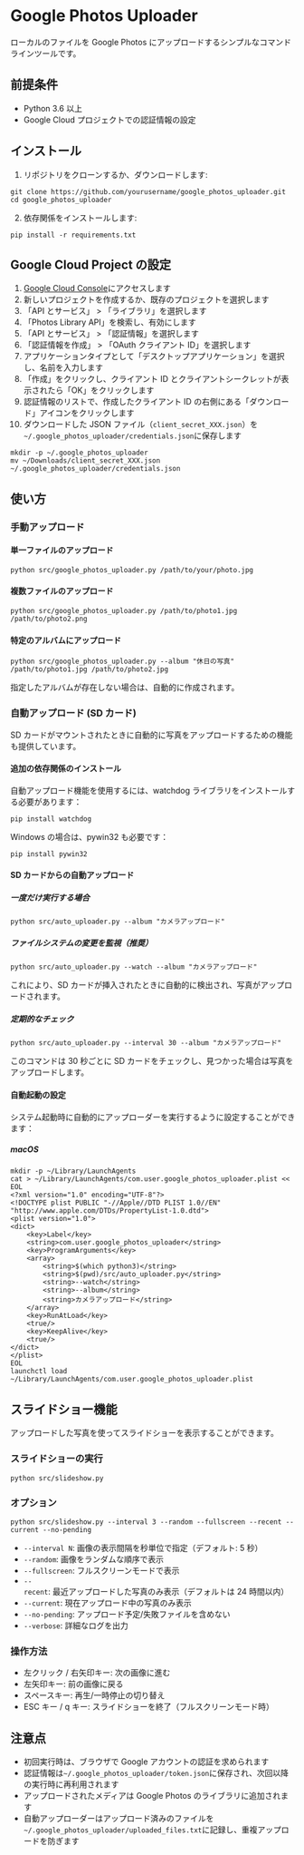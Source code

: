# Google Photos Uploader

ローカルのファイルを Google Photos にアップロードするシンプルなコマンドラインツールです。

## 前提条件

- Python 3.6 以上
- Google Cloud プロジェクトでの認証情報の設定

## インストール

1. リポジトリをクローンするか、ダウンロードします:

```
git clone https://github.com/yourusername/google_photos_uploader.git
cd google_photos_uploader
```

2. 依存関係をインストールします:

```
pip install -r requirements.txt
```

## Google Cloud Project の設定

1. [Google Cloud Console](https://console.cloud.google.com/)にアクセスします
2. 新しいプロジェクトを作成するか、既存のプロジェクトを選択します
3. 「API とサービス」 > 「ライブラリ」を選択します
4. 「Photos Library API」を検索し、有効にします
5. 「API とサービス」 > 「認証情報」を選択します
6. 「認証情報を作成」 > 「OAuth クライアント ID」を選択します
7. アプリケーションタイプとして「デスクトップアプリケーション」を選択し、名前を入力します
8. 「作成」をクリックし、クライアント ID とクライアントシークレットが表示されたら「OK」をクリックします
9. 認証情報のリストで、作成したクライアント ID の右側にある「ダウンロード」アイコンをクリックします
10. ダウンロードした JSON ファイル（`client_secret_XXX.json`）を`~/.google_photos_uploader/credentials.json`に保存します

```
mkdir -p ~/.google_photos_uploader
mv ~/Downloads/client_secret_XXX.json ~/.google_photos_uploader/credentials.json
```

## 使い方

### 手動アップロード

#### 単一ファイルのアップロード

```
python src/google_photos_uploader.py /path/to/your/photo.jpg
```

#### 複数ファイルのアップロード

```
python src/google_photos_uploader.py /path/to/photo1.jpg /path/to/photo2.png
```

#### 特定のアルバムにアップロード

```
python src/google_photos_uploader.py --album "休日の写真" /path/to/photo1.jpg /path/to/photo2.jpg
```

指定したアルバムが存在しない場合は、自動的に作成されます。

### 自動アップロード (SD カード)

SD カードがマウントされたときに自動的に写真をアップロードするための機能も提供しています。

#### 追加の依存関係のインストール

自動アップロード機能を使用するには、watchdog ライブラリをインストールする必要があります：

```
pip install watchdog
```

Windows の場合は、pywin32 も必要です：

```
pip install pywin32
```

#### SD カードからの自動アップロード

##### 一度だけ実行する場合

```
python src/auto_uploader.py --album "カメラアップロード"
```

##### ファイルシステムの変更を監視（推奨）

```
python src/auto_uploader.py --watch --album "カメラアップロード"
```

これにより、SD カードが挿入されたときに自動的に検出され、写真がアップロードされます。

##### 定期的なチェック

```
python src/auto_uploader.py --interval 30 --album "カメラアップロード"
```

このコマンドは 30 秒ごとに SD カードをチェックし、見つかった場合は写真をアップロードします。

#### 自動起動の設定

システム起動時に自動的にアップローダーを実行するように設定することができます：

##### macOS

```
mkdir -p ~/Library/LaunchAgents
cat > ~/Library/LaunchAgents/com.user.google_photos_uploader.plist << EOL
<?xml version="1.0" encoding="UTF-8"?>
<!DOCTYPE plist PUBLIC "-//Apple//DTD PLIST 1.0//EN" "http://www.apple.com/DTDs/PropertyList-1.0.dtd">
<plist version="1.0">
<dict>
    <key>Label</key>
    <string>com.user.google_photos_uploader</string>
    <key>ProgramArguments</key>
    <array>
        <string>$(which python3)</string>
        <string>$(pwd)/src/auto_uploader.py</string>
        <string>--watch</string>
        <string>--album</string>
        <string>カメラアップロード</string>
    </array>
    <key>RunAtLoad</key>
    <true/>
    <key>KeepAlive</key>
    <true/>
</dict>
</plist>
EOL
launchctl load ~/Library/LaunchAgents/com.user.google_photos_uploader.plist
```

## スライドショー機能

アップロードした写真を使ってスライドショーを表示することができます。

### スライドショーの実行

```
python src/slideshow.py
```

### オプション

```
python src/slideshow.py --interval 3 --random --fullscreen --recent --current --no-pending
```

- `--interval N`: 画像の表示間隔を秒単位で指定（デフォルト: 5 秒）
- `--random`: 画像をランダムな順序で表示
- `--fullscreen`: フルスクリーンモードで表示
- `--recent`: 最近アップロードした写真のみ表示（デフォルトは 24 時間以内）
- `--current`: 現在アップロード中の写真のみ表示
- `--no-pending`: アップロード予定/失敗ファイルを含めない
- `--verbose`: 詳細なログを出力

### 操作方法

- 左クリック / 右矢印キー: 次の画像に進む
- 左矢印キー: 前の画像に戻る
- スペースキー: 再生/一時停止の切り替え
- ESC キー / q キー: スライドショーを終了（フルスクリーンモード時）

## 注意点

- 初回実行時は、ブラウザで Google アカウントの認証を求められます
- 認証情報は`~/.google_photos_uploader/token.json`に保存され、次回以降の実行時に再利用されます
- アップロードされたメディアは Google Photos のライブラリに追加されます
- 自動アップローダーはアップロード済みのファイルを`~/.google_photos_uploader/uploaded_files.txt`に記録し、重複アップロードを防ぎます
